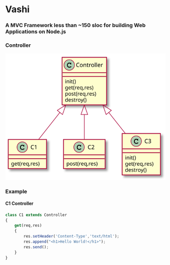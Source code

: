 # Vashi
### A MVC Framework less than ~150 sloc for building Web Applications on Node.js

### Controller
<img src="./vashi.svg">

### Example
#### C1 Controller
```javascript
class C1 extends Controller
{
    get(req,res)
    {
        res.setHeader('Content-Type','text/html');
        res.append("<h1>Hello World!</h1>");
        res.send();
    }
}
```
